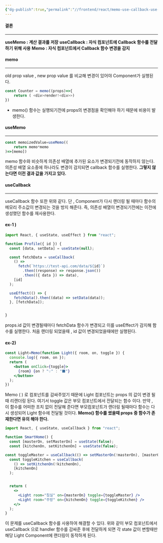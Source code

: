 ```yaml
---
{"dg-publish":true,"permalink":"//frontend/react/memo-use-callback-use-memo-react/","title":"useCallback,useMemo React 최적화","tags":["react"]}
---
```


#### 결론
---
**useMemo : 계산 결과를 저장**
**useCallback : 자식 컴포넌트에 Callback 함수를 전달하기 위해 사용**
**Memo : 자식 컴포넌트에서 Callback 함수 변경을 감지**


#### memo
---
old prop value , new prop value 를 비교해 변경이 있어야 Component가 실행된다.
```js
const Counter = memo((props)=>{
	return ( <div>render!<div>>)
})
```

- memo() 함수는 실행되기전에 props의 변경점을 확인해야 하기 때문에 비용이 발생한다.

#### useMemo
---
```js
const memoizedValue=useMemo((
	return memo*memo
)=>[memo])
```

memo 함수와 비슷하게 의존성 배열에 추가된 요소가 변경되기전에  동작하지 않는다.  의존성 배열 요소중에 하나라도 변경이 감지되면 callback 함수를 실행한다. **그렇지 않는다면 이전 결과 값을 가지고 있다.**
#### useCallback
---
useCallback 함수 또한 위와 같다. 단 , Component가 다시 랜더링 될 때마다 함수의 메모리 주소값이 변경되는 것을 방지 해준다.
즉, 의존성 배열이 변경되기전에는 이전에 생성했던 함수를 재사용한다.

#### ex-1 )

```javascript
import React, { useState, useEffect } from "react";

function Profile({ id }) {
  const [data, setData] = useState(null);

  const fetchData = useCallback(
    () =>
      fetch(`https://test-api.com/data/${id}`)
        .then((response) => response.json())
        .then(({ data }) => data),
    [id]
  );

  useEffect(() => {
    fetchData().then((data) => setData(data));
  }, [fetchData]);


}
```

props.id 값이 변경될때마다 fetchData 함수가 변경되고 이를 useEffect가 감지해 함수를 실행한다. 처음 랜더링 되었을때 , id 값이 변경되었을때에만 실행된다.


#### ex-2)

```jsx
const Light=Memo(function Light({ room, on, toggle }) {
  console.log({ room, on });
  return (
    <button onClick={toggle}>
      {room} {on ? "💡" : "⬛"}
    </button>
  );
})
```

Memo ( ) 로 컴포넌트를 감싸주었기 때문에 Light 컴포넌트는 props 의 값이 변경 될때 리랜더링 된다. 여기서 toggle 값은 부모 컴포넌트에서 전달되는 함수 이다. 만약 , 이 함수를 어떠한 조치 없이 전달해 준다면 부모컴포넌트가 랜더링 될때마다 함수는 다시 생성되어 Light 함수에 전달될 것이다.
**Memo() 함수를 썼을때 props 중 함수가 존재한다면 유의 해야 한다.**

```jsx
import React, { useState, useCallback } from "react";

function SmartHome() {
  const [masterOn, setMasterOn] = useState(false);
  const [kitchenOn, setKitchenOn] = useState(false);

const toggleMaster = useCallback(() => setMasterOn(!masterOn), [masterOn]);
  const toggleKitchen = useCallback(
    () => setKitchenOn(!kitchenOn),
    [kitchenOn]
  );


  return (
    <>
      <Light room="침실" on={masterOn} toggle={toggleMaster} />
      <Light room="주방" on={kitchenOn} toggle={toggleKitchen} />
    </>
  );
}
```
이 문제를 useCallback 함수를 사용하여 해결할 수 있다. 위와 같이 부모 컴포넌트에서 useCallback 으로 handler 함수를 감싸준 후에 전달하게 되면
각 state 값이 변할때만 해당 Light Component에 랜더링이 동작하게 된다.


